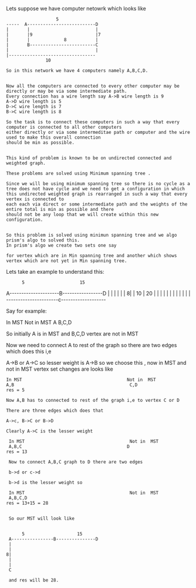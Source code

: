Lets suppose we have computer netowrk which looks like
           
                       5
    -----  A--------------------------D
    |       |                         |
    |       |9                        |7
    |       |             8           |
    |       B-------------------------C                     
    |                                 |
    |--------------------------------- 
                   10

    So in this network we have 4 computers namely A,B,C,D.


    Now all the computers are connected to every other computer may be directly or may be via some intermediate path.
    Every connection has a wire length say A->B wire length is 9
    A->D wire length is 5
    D->C wire length is 7
    B->C wire length is 8

    So the task is to connect these computers in such a way that every computer is connected to all other computers
    either directly or via some intermeditae path or computer and the wire used to make this overall connection
    should be min as possible.


    This kind of problem is known to be on undirected connected and weighted graph.

    These problems are solved using Minimum spanning tree .

    Since we will be using minimum spanning tree so there is no cycle as a tree does not have cycle and we need to get a configuration in which this undirected weighted graph is rearranged in such a way that every vertex is connected to
    each each via direct or some intermediate path and the weights of the entire total is min as possible and there
    should not be any loop that we will create within this new configuration.


    So this problem is solved using minimun spanning tree and we algo prism's algo to solved this.
    In prism's algo we create two sets one say 

    for vertex which are in Min spanning tree and another which shows vertex which are not yet in Min spanning tree.

   Lets take an example to understand this:
         
          5                     15
   A---------------------B-----------------D
   |                     |                 |
   |                     |                 |
  8|                     | 10              | 20
   |                     |                 |
   |                     |                 |
   |                     |                 |
   |                     |                 |
   ----------------------c-------------------



   Say for example:

   In MST                                        Not in  MST
   A                                              B,C,D

   So initially A is in MST and B,C,D vertex are not in MST

   Now we need to connect A to rest of the graph so there are two edges which does this i,e

   A->B or A->C so lesser weight is A->B so we choose this , now in MST and not in MST vertex set changes are looks like

    In MST                                        Not in  MST
    A,B                                            C,D                       res = 5

    Now A,B has to connected to rest of the graph i,e to vertex C or D

    There are three edges which does that

    A->c, B->C or B->D

    Clearly A->C is the lesser weight 

     In MST                                        Not in  MST
     A,B,C                                        D                       res = 13

     Now to connect A,B,C graph to D there are two edges

     b->d or c->d

     b->d is the lesser weight so 

     In MST                                        Not in  MST
     A,B,C,D                                                             res = 13+15 = 28


     So our MST will look like


          5                    15
     A----------------B---------------D
     |
     |
    8|
     |
     |
     C

     and res will be 28.
  
